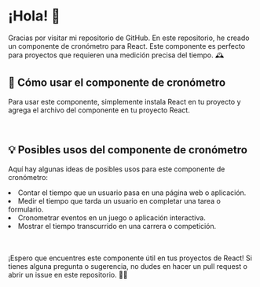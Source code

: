 <h1>¡Hola! 👋</h1>

Gracias por visitar mi repositorio de GitHub. En este repositorio, he creado un componente de cronómetro para React. Este componente es perfecto para proyectos que requieren una medición precisa del tiempo. 🕰️

<h2>🚀 Cómo usar el componente de cronómetro</h2>

Para usar este componente, simplemente instala React en tu proyecto y agrega el archivo del componente en tu proyecto React.

<br>

<h2>💡 Posibles usos del componente de cronómetro</h2>

Aquí hay algunas ideas de posibles usos para este componente de cronómetro:

<li>Contar el tiempo que un usuario pasa en una página web o aplicación.</li>
<li>Medir el tiempo que tarda un usuario en completar una tarea o formulario.</li>
<li>Cronometrar eventos en un juego o aplicación interactiva.</li>
<li>Mostrar el tiempo transcurrido en una carrera o competición.</li>
<br><br>

¡Espero que encuentres este componente útil en tus proyectos de React! Si tienes alguna pregunta o sugerencia, no dudes en hacer un pull request o abrir un issue en este repositorio. 👨‍💻
